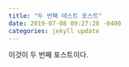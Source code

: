 ```yaml
---
title: "두 번째 테스트 포스트"
date: 2019-07-08 09:27:28 -0400
categories: jekyll update
---
```

이것이 두 번째 포스트이다. 
